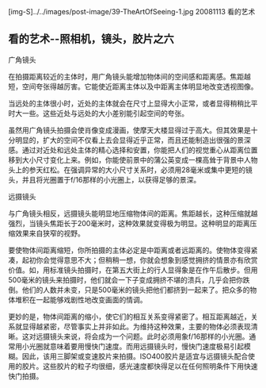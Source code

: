 [img-S]../../images/post-image/39-TheArtOfSeeing-1.jpg
20081113
看的艺术

## 看的艺术--照相机，镜头，胶片之六

广角镜头

在拍摄距离较近的主体时，用广角镜头能增加物体间的空间感和距离感。焦距越短，空间夸张得越厉害。它能使近距离主体以及中距离主体明显地改变透视图像。

当远处的主体很小时，近处的主体就会在尺寸上显得大小正常，或者显得稍稍比平时大一些。这些近处与远处的大小差别能引起空间的夸张。

虽然用广角镜头拍摄会使肖像变成漫画，使摩天大楼显得过于高大。但其效果是十分明显的，扩大的空间不仅看上去会显得近乎正常，而且还能制造出很强的景深感。通过对近处和远处主体的精心选择和安置，你能把人们的视觉重心从距离位置移到大小尺寸变化上来。例如，你能使前景中的蒲公英变成一棵高耸于背景中人物头上的参天红松。在强调异常的大小尺寸关系时，必须用28毫米或集中更短的镜头，并且将光圈置于f/16那样的小光圈上，以获得足够的景深。

远摄镜头

与广角镜头相反，远摄镜头能明显地压缩物体间的距离。焦距越长，这种压缩就越强烈，当镜头焦距长于200毫米时，这种效果就变得极为明显。这种明显的距离压缩效果来自狭窄的视野。

要使物体间距离缩短，你所拍摄的主体必定是中距离或者远距离的。使物体变得紧凑，起初你会觉得意思不大；但稍稍一想，你就会想象到感觉拥挤的情景亦有欣赏价值。如，用标准镜头拍摄时，在第五大街上的行人显得象是在作午后散步。但用500毫米的镜头来拍摄时，他们就会一下子变成拥挤不堪的溃兵，几乎会把你跌倒。他们的人数并未变，只是500毫米的镜头把他们都挤到一起来了。把众多的物体堆积在一起能够戏剧性地改变画面的情调。

更妙的是，物体间距离的缩小，使它们的相互关系变得紧密了。相互距离越近，关系就显得越紧密，尽管事实上并非如此。为维持这种效果，主要的物体必须表现清晰。这对远摄镜头来说，将会成为一个问题。此时必须用象f/16那样的小光圈。通常用小光圈就意味着要用慢快门速度。而用远摄镜头时，慢快门速度极易引起模糊。因此，该用三脚架或变速胶片来拍摄。ISO400胶片是适宜与远摄镜头配合使用的胶片。这些胶片的粒子均很细，感光速度都快得足以在任何照明条件下用快速快门拍摄。
